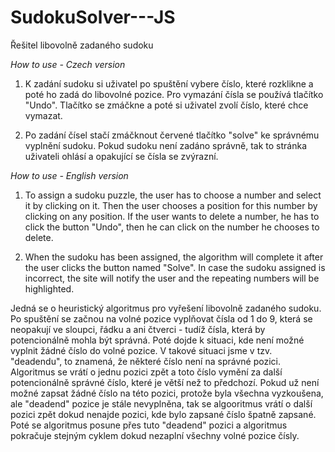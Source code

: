 # SudokuSolver---JS
Řešitel libovolně zadaného sudoku

*How to use - Czech version*

1. K zadání sudoku si uživatel po spuštění vybere číslo, které rozklikne a poté ho zadá do libovolné pozice.
Pro vymazání čísla se používá tlačítko "Undo". Tlačítko se zmáčkne a poté si uživatel zvolí číslo, které chce vymazat.

2. Po zadání čísel stačí zmáčknout červené tlačítko "solve" ke správnému vyplnění sudoku. 
Pokud sudoku není zadáno správně, tak to stránka uživateli ohlásí a opakující se čísla se zvýrazní.


*How to use - English version*

1. To assign a sudoku puzzle, the user has to choose a number and select it by clicking on it. Then the user chooses a position for this number by clicking on any position.
If the user wants to delete a number, he has to click the button "Undo", then he can click on the number he chooses to delete.

2. When the sudoku has been assigned, the algorithm will complete it after the user clicks the button named "Solve".
In case the sudoku assigned is incorrect, the site will notify the user and the repeating numbers will be highlighted.


Jedná se o heuristický algoritmus pro vyřešení libovolně zadaného sudoku.
Po spuštění se začnou na volné pozice vyplňovat čísla od 1 do 9, která se neopakují ve sloupci, řádku a ani čtverci - tudíž čísla, která by potencionálně mohla být správná.
Poté dojde k situaci, kde není možné vyplnit žádné číslo do volné pozice. 
V takové situaci jsme v tzv. "deadendu", to znamená, že některé číslo není na správné pozici. 
Algoritmus se vrátí o jednu pozici zpět a toto číslo vymění za další potencionálně správné číslo, které je větší než to předchozí. 
Pokud už není možné zapsat žádné číslo na této pozici, protože byla všechna vyzkoušena, ale "deadend" pozice je stále nevyplněna, tak se algooritmus vrátí o další pozici zpět dokud nenajde pozici, kde bylo zapsané číslo špatně zapsané.
Poté se algoritmus posune přes tuto "deadend" pozici a algoritmus pokračuje stejným cyklem dokud nezaplní všechny volné pozice čísly.
